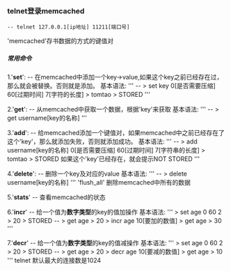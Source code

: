 ### telnet登录memcached
    -- telnet 127.0.0.1[ip地址] 11211[端口号]
'memcached'存书数据的方式的键值对

##### 常用命令
1.'**set**':
    -- 在memcached中添加一个key->value,如果这个key之前已经存在过，那么就会被替换。否则就是添加。
基本语法:
    '''
    -- > set key 0[是否需要压缩] 60[过期时间] 7[字符的长度]
       > tomtao
       > STORED
    '''

2.'**get**':
    -- 从memcached中获取一个数据，根据'key'来获取
基本语法:
    '''
    -- > get username[key的名称]
    '''

3.'**add**':
    -- 给memcached添加一个键值对，如果memcached中之前已经存在了这个'key'，那么就添加失败，否则就添加成功。
基本语法:
    '''
    -- > add username[key的名称] 0[是否需要压缩] 60[过期时间] 7[字符串的长度]
       > tomtao
       > STORED
       如果这个'key'已经存在，就会提示NOT STORED
    '''

4.'**delete**':
    -- 删除一个key及对应的value
基本语法:
    '''
    -- > delete username[key的名称]
    '''
    'flush_all'  删除memcached中所有的数据

5.'**stats**'
    -- 查看memcached的状态

6.'**incr**'
    -- 给一个值为**数字类型**的key的值加操作
基本语法:
    '''
       > set age 0 60 2
       > 20
       > STORED
    -- > get age
       > 20
       > incr age 10[要加的数值]
       > get age
       > 30
    '''

7.'**decr**'
    -- 给一个值为**数字类型**的key的值减操作
基本语法:
    '''
       > set age 0 60 2
       > 20
       > STORED
    -- > get age
       > 20
       > decr age 10[要减的数值]
       > get age
       > 10
    '''
telnet 默认最大的连接数是1024
